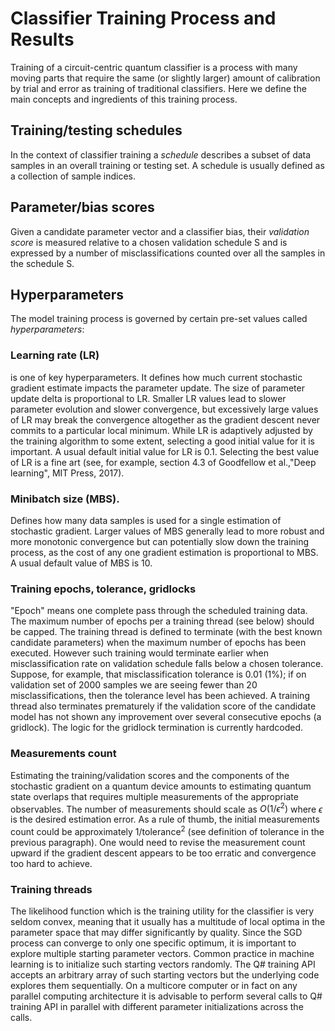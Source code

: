 

# Classifier Training Process and Results

Training of a circuit-centric quantum classifier is a process with many moving parts that require the same (or slightly larger) amount of
calibration by trial and error as training of traditional classifiers. Here we define the main concepts and ingredients of this training process. 

## Training/testing schedules
In the context of classifier training a *schedule* describes a subset of data samples in an overall training or testing set. A schedule is usually defined as a
collection of sample indices.

## Parameter/bias scores
Given a candidate parameter vector and a classifier bias, their *validation score* is measured relative to a chosen validation schedule S and is expressed by a number of misclassifications
 counted over all the samples in the schedule S.


## Hyperparameters
The model training process is governed by certain pre-set values called *hyperparameters*:

### Learning rate (LR) 

is one of key hyperparameters. It defines how much current stochastic gradient estimate impacts the parameter update. The size of parameter update delta is 
proportional to LR. Smaller LR values lead to slower parameter evolution and slower convergence, but excessively large values of LR may break the convergence 
altogether as the gradient descent never commits to a particular local minimum. While LR is adaptively adjusted by the training algorithm to some extent, selecting a good initial value for it is important. A usual default initial value for LR is 0.1. Selecting the best value of LR is a fine art (see, for example, section 4.3 of Goodfellow et al.,"Deep learning", MIT Press, 2017).

### Minibatch size (MBS). 

Defines how many data samples is used for a single estimation of stochastic gradient. Larger values of MBS generally lead to more robust and more monotonic 
convergence but can potentially slow down the training process, as the cost of any one gradient estimation is proportional to MBS. 
A usual default value of MBS is 10.


### Training epochs, tolerance, gridlocks

"Epoch" means one complete pass through the scheduled training data.
The maximum number of epochs per a training thread (see below) should be capped. 
The training thread is defined to terminate (with the best known candidate parameters) when the maximum number of epochs has been executed. However such training
 would terminate earlier when misclassification rate on validation schedule falls below a chosen tolerance. Suppose, for example, that misclassification tolerance
 is 0.01 (1%); if on validation set of 2000 samples we are seeing fewer than 20 misclassifications, then the tolerance level has been achieved. A training thread
 also terminates prematurely if the validation score of the candidate model has not shown any improvement over several consecutive epochs (a gridlock). The logic
 for the gridlock termination is currently hardcoded.

### Measurements count

Estimating the training/validation scores and the components of the stochastic gradient on a quantum device amounts to estimating quantum state overlaps that requires multiple 
measurements of the appropriate observables. The number of measurements should scale as $O(1/\epsilon^2)$ where $\epsilon$ is the desired estimation error.
As a rule of thumb, the initial measurements count could be approximately $1/\mbox{tolerance}^2$ (see definition of tolerance in the previous paragraph). One
would need to revise the measurement count upward if the gradient descent appears to be too erratic and convergence too hard to achieve.

### Training threads

The likelihood function which is the training utility for the classifier is very seldom convex, meaning that it usually has a multitude of local optima 
in the parameter space that may differ significantly by quality. Since the SGD process can converge to only one specific optimum, it is important to explore 
multiple starting parameter vectors. Common practice in machine learning is to initialize such starting vectors randomly. The Q# training API accepts an 
arbitrary array of such starting vectors but the underlying code explores them sequentially. On a multicore computer or in fact on any parallel computing 
architecture it is advisable to perform several calls to Q# training API in parallel with different parameter initializations across the calls.
